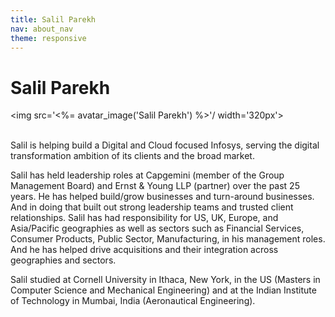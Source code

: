 ```yaml
---
title: Salil Parekh
nav: about_nav
theme: responsive
---
```

# Salil Parekh

<img src='<%= avatar_image('Salil Parekh') %>'/ width='320px'>
<br/>
<br/>

Salil is helping build a Digital and Cloud focused Infosys, serving the digital transformation ambition of its clients and the broad market.Salil has held leadership roles at Capgemini (member of the Group Management Board) and Ernst & Young LLP (partner) over the past 25 years.  He has helped build/grow businesses and turn-around businesses.  And in doing that built out strong leadership teams and trusted client relationships.  Salil has had responsibility for US, UK, Europe, and Asia/Pacific geographies as well as sectors such as Financial Services, Consumer Products, Public Sector, Manufacturing, in his management roles.  And he has helped drive acquisitions and their integration across geographies and sectors.Salil studied at Cornell University in Ithaca, New York, in the US (Masters in Computer Science and Mechanical Engineering) and at the Indian Institute of Technology in Mumbai, India (Aeronautical Engineering).